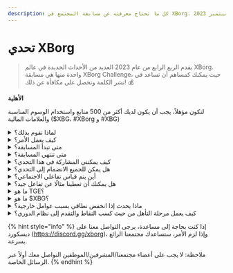 ```yaml
---
description: كل ما تحتاج معرفته عن مسابقة المجتمع في XBorg. قادمة في سبتمبر 2023
---
```


# تحدي XBorg

> يقدم الربع الرابع من عام 2023 العديد من الأحداث الجديدة في عالم XBorg. واحدة منها هي مسابقة XBorg Challenge، حيث يمكنك كمساهم أن تساعد في نشر الكلمة وتحصل على مكافأة عن ذلك! 💰

**الأهلية**

لتكون مؤهلاً، يجب أن يكون لديك أكثر من 500 متابع واستخدام الوسوم المناسبة والعلامات المالية ($XBG، #XBorg و #XBG)

<details>

<summary>لماذا نقوم بذلك؟</summary>

هدفنا هو زيادة الوعي حول XBorg مع عرض مجتمعنا المذهل ومنتجاتنا ورمزنا. تنظيم مسابقة هو الطريقة التي اخترناها لتعزيز تجربة ممتعة وتعاونية.

</details>

<details>

<summary>كيف يعمل الأمر؟</summary>

شارك بشكل واسع مع الالتزام بـ[القواعد](rules-test.md) واتباع أفضل الممارسات (رابط إلى أفضل الممارسات). ستتراكم لديك نقاط بناءً على تأثير مشاركتك، وكلما حققت هذا بمهارة أكبر، زادت المكافآت التي يمكن لك ولفريقك الحصول عليها.

</details>

<details>

<summary>متى تبدأ المسابقة؟</summary>

من المخطط أن تبدأ المسابقة في الأول من سبتمبر أو في الثلاثين من سبتمبر 2023، استنادًا إلى تقدمنا.

</details>

<details>

<summary>متى تنتهي المسابقة؟</summary>

ستنتهي المسابقة بعد أسبوعين من حدث إنشاء الرمز (TGE)، وسيتم الإعلان عن التاريخ المحدد لاحقًا.

</details>

<details>

<summary>كيف يمكنني المشاركة في هذا التحدي؟</summary>

بمجرد تحقيق متطلبات وجود أكثر من 500 متابع على تويتر، سيتم تعيين النقاط بناءً على تصنيفك اليومي كمؤثر XBorg على LunarCrush. تذكر أن تضمن وجود #XBorg أو $XBG أو #XBG في تغريداتك للتعرف بشكل دقيق.

</details>

<details>

<summary>هل يمكن للجميع الانضمام إلى التحدي؟</summary>

التحدي مفتوح للجميع، ولكن ستتم إحتساب نقاطك فقط إذا كان لديك على الأقل 500 متابع على تويتر.

</details>

<details>

<summary>أين يتم قياس تفاعلي الاجتماعي؟</summary>

يقوم LunarCrush بجمع البيانات مباشرة من تويتر، مما يتيح لنا استخراج وتحليل هذه المعلومات. وبالتالي، نركز حصريًا على قياس تفاعلك على تويتر. يرجى ملاحظة أن التفاعلات على منصات التواصل الاجتماعي الأخرى لا تؤخذ في الاعتبار. لمزيد من المعلومات، قم بزيارة [https://lunarcrush.com/faq.](https://lunarcrush.com/faq.)

</details>

<details>

<summary>هل يمكنك أن تعطينا مثالًا عن تفاعل جيد؟</summary>

ينطوي التفاعل الفعال على إنشاء محتوى جذاب باستخدام الوسوم والعلامات المالية والرموز التعبيرية. لمزيد من التوجيه، يمكنك الاطلاع على دليل الممارسات الجيدة الشامل لدينا: {LINK}

</details>

<details>

<summary>ما هو TGE؟</summary>

تعني TGE "حدث إنشاء الرمز"، وهو مصطلح يستخدم بشكل أساسي في قطاعات التكنولوجيا اللامركزية والعملات المشفرة.

**ماذا يحدث خلال TGE؟**

ينطوي TGE على إنشاء وتوزيع عملة مشفرة أو رمز جديد للمشاركين المبكرين، عادةً لجمع الأموال لمشروع جديد. ينطوي هذا العملية على تخصيص عدد محدد من الرموز للداعمين أو المستثمرين الأوائل من قبل الشركة أو المنظمة المصدرة.

**كيف يختلف TGE عن ICO؟**

بينما كلا الـ TGEs والـ ICOs (العروض الأولية للعملات) هما طرق لجمع الأموال باستخدام الرموز، إلا أن العبارتين يُستخدمان أحيانًا بشكل متبادل. ومع ذلك، يفضل الخبراء في الصناعة استخدام "TGE" لأنه يسلط الضوء على إنشاء وتوزيع الرموز، بدلاً من جانب "العرض" أو جانب البيع.

</details>

<details>

<summary>ما هو $XBG؟</summary>

[$XBG](../../06-or-token/xbg.md) هو رمز رقمي مرتبط بمشروع XBorg.

</details>

<details>

<summary>ماذا يحدث إذا انخفض نطاقي بسبب عوامل خارجية؟</summary>

إذا لم تحافظ على التفاعل أو زادته، سينخفض تصنيفك كمؤثر وبالتالي ستحصل على نقاط يومية أقل. ومع ذلك، لن تفقد النقاط التي حصلت عليها بالفعل.

</details>

<details>

<summary>كيف يعمل مرحلة التأهل من حيث كسب النقاط والتقدم إلى نظام الدوري؟</summary>

خلال مراحل التأهل، يجمع المشاركون نقاطًا يومية ويتقدمون في ترتيب القائمة الرئيسية. سنحتفظ بلقطة تصنيف نهائية من كل من مرحلة التأهل الأولى ومرحلة التأهل الثانية. بعد ذلك، واستنادًا إلى العدد الإجمالي للمشاركين ونجاح الأهداف الجماعية، ستتاح فرص في مختلف الدوريات. ثم سيتلقى الأداء الأفضل في كل مرحلة التأهل دعوات للانضمام إلى الدوري الأنسب بناءً على مستوى مهارته.

من خلال هذه الدوريات، ستبدأ الموسم الافتتاحي، ومعها المكافآت التي لا يمكن تجاهلها. وهذا يشكل بداية حقيقية للعبة. بالإضافة إلى المكافآت الكبيرة، يجب أن يكون التأهل هدفًا أساسيًا للعديد من الأشخاص طوال مراحل التأهل.

</details>

{% hint style="info" %}
إذا كنت بحاجة إلى مساعدة، يرجى التواصل معنا على ديسكورد (https://discord.gg/xborg)، وإذا لزم الأمر، ستساعدك مجتمعنا الرائع بسرعة.

ملاحظة: لا يجب على أعضاء مجتمعنا/المشرفين/الموظفين التواصل معك أولاً عبر الرسائل الخاصة.
{% endhint %}